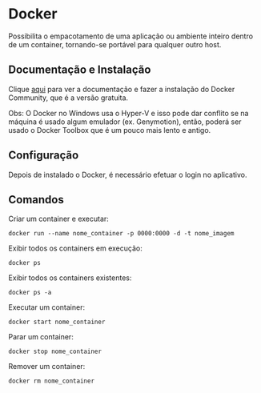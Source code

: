 # Docker

Possibilita o empacotamento de uma aplicação ou ambiente inteiro dentro de um container, tornando-se portável para qualquer outro host.

## Documentação e Instalação

Clique [aqui](https://www.docker.com/docker-community) para ver a documentação e fazer a instalação do Docker Community, que é a versão gratuita.  

Obs: O Docker no Windows usa o Hyper-V e isso pode dar conflito se na máquina é usado algum emulador (ex. Genymotion), então, poderá ser usado o Docker Toolbox que é um pouco mais lento e antigo.

## Configuração

Depois de instalado o Docker, é necessário efetuar o login no aplicativo.

## Comandos

Criar um container e executar:

```
docker run --name nome_container -p 0000:0000 -d -t nome_imagem
```

Exibir todos os containers em execução:

```
docker ps
```

Exibir todos os containers existentes:

```
docker ps -a
```

Executar um container:

```
docker start nome_container
```

Parar um container:

```
docker stop nome_container
```

Remover um container:

```
docker rm nome_container
```
